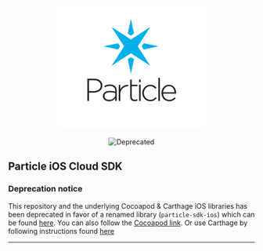 <p align="center" >
<img src="particle-mark.png" alt="Particle" title="Particle">
</p>

<p align="center" >
<img src="http://i.imgur.com/ACrvF2q.png" alt="Deprecated" title="Deprecated">
</p>

## Particle iOS Cloud SDK

### Deprecation notice
This repository and the underlying Cocoapod & Carthage iOS libraries has been deprecated in favor of a renamed library (`particle-sdk-ios`) which can be found [here](https://github.com/spark/particle-sdk-ios).
You can also follow the [Cocoapod link](https://cocoapods.org/pods/Particle-SDK).
Or use Carthage by following instructions found [here](https://github.com/spark/particle-sdk-ios#carthage-recommended-method)

---
